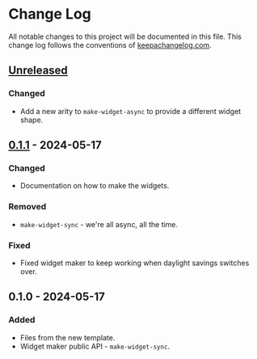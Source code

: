 # Change Log
All notable changes to this project will be documented in this file. This change log follows the conventions of [keepachangelog.com](http://keepachangelog.com/).

## [Unreleased]
### Changed
- Add a new arity to `make-widget-async` to provide a different widget shape.

## [0.1.1] - 2024-05-17
### Changed
- Documentation on how to make the widgets.

### Removed
- `make-widget-sync` - we're all async, all the time.

### Fixed
- Fixed widget maker to keep working when daylight savings switches over.

## 0.1.0 - 2024-05-17
### Added
- Files from the new template.
- Widget maker public API - `make-widget-sync`.

[Unreleased]: https://sourcehost.site/your-name/fundamentals_kata_training_clojure/compare/0.1.1...HEAD
[0.1.1]: https://sourcehost.site/your-name/fundamentals_kata_training_clojure/compare/0.1.0...0.1.1

